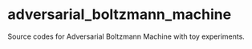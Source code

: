 # adversarial_boltzmann_machine
Source codes for Adversarial Boltzmann Machine with toy experiments.
